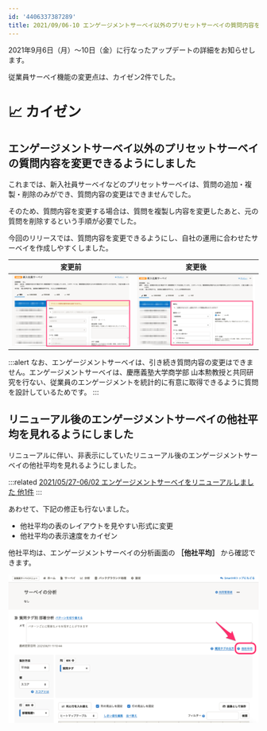 ```yaml
---
id: '4406337387289'
title: 2021/09/06-10 エンゲージメントサーベイ以外のプリセットサーベイの質問内容を変更できるようにしました 他1件
---
```

2021年9月6日（月）〜10日（金）に行なったアップデートの詳細をお知らせします。

従業員サーベイ機能の変更点は、カイゼン2件でした。

# 📈 カイゼン

## エンゲージメントサーベイ以外のプリセットサーベイの質問内容を変更できるようにしました

これまでは、新入社員サーベイなどのプリセットサーベイは、質問の追加・複製・削除のみができ、質問内容の変更はできませんでした。

そのため、質問内容を変更する場合は、質問を複製し内容を変更したあと、元の質問を削除するという手順が必要でした。

今回のリリースでは、質問内容を変更できるようにし、自社の運用に合わせたサーベイを作成しやすくしました。

| 変更前 | 変更後 |
| --- | --- |
| ![](./upload_8c479968bf9ea30b7b45c4f5e364ec17.png) | ![](./upload_fe98d9910e993a93c676bb607197707c.png) |

:::alert
なお、エンゲージメントサーベイは、引き続き質問内容の変更はできません。エンゲージメントサーベイは、慶應義塾大学商学部 山本勲教授と共同研究を行ない、従業員のエンゲージメントを統計的に有意に取得できるように質問を設計しているためです。
:::

## リニューアル後のエンゲージメントサーベイの他社平均を見れるようにしました

リニューアルに伴い、非表示にしていたリニューアル後のエンゲージメントサーベイの他社平均を見れるようにしました。

:::related
[2021/05/27-06/02 エンゲージメントサーベイをリニューアルしました 他1件](https://knowledge.smarthr.jp/hc/ja/articles/900007765103)
:::

あわせて、下記の修正も行ないました。

- 他社平均の表のレイアウトを見やすい形式に変更
- 他社平均の表示速度をカイゼン

他社平均は、エンゲージメントサーベイの分析画面の **［他社平均］** から確認できます。

![](./average.png)
